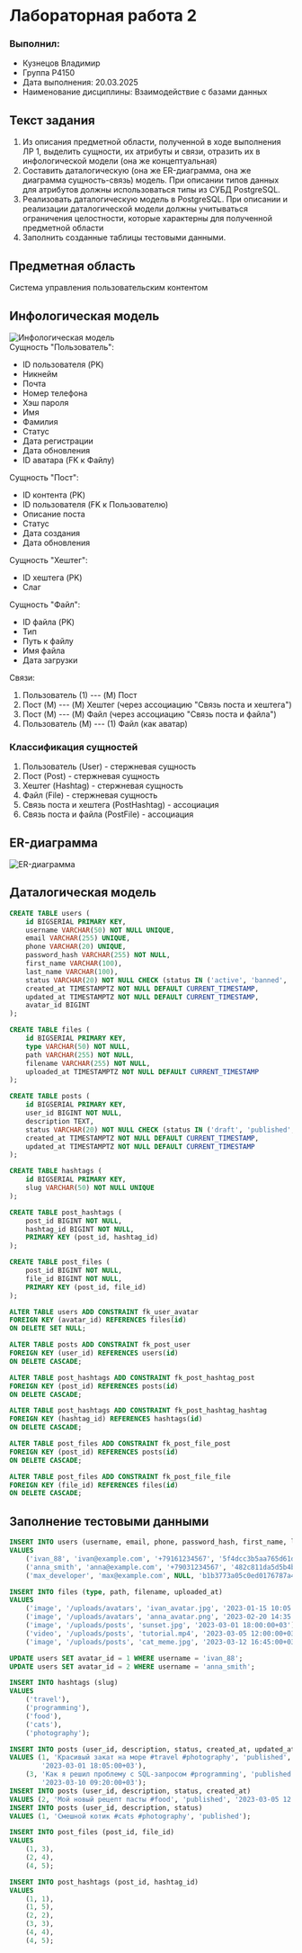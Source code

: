 # Лабораторная работа 2
### Выполнил:
* Кузнецов Владимир
* Группа P4150
* Дата выполнения: 20.03.2025
* Наименование дисциплины: Взаимодействие с базами данных

## Текст задания
1.  Из описания предметной области, полученной в ходе выполнения ЛР 1, выделить сущности, их атрибуты и связи, отразить их в инфологической модели (она же концептуальная)
2.  Составить даталогическую (она же ER-диаграмма, она же диаграмма сущность-связь) модель. При описании типов данных для атрибутов должны использоваться типы из СУБД PostgreSQL.
3.  Реализовать даталогическую модель в PostgreSQL. При описании и реализации даталогической модели должны учитываться ограничения целостности, которые характерны для полученной предметной области
4.  Заполнить созданные таблицы тестовыми данными.
## Предметная область
Система управления пользовательским контентом
## Инфологическая модель
![Инфологическая модель](ilm.png)  
Сущность "Пользователь":
- ID пользователя (PK)
- Никнейм
- Почта
- Номер телефона
- Хэш пароля
- Имя
- Фамилия
- Статус
- Дата регистрации
- Дата обновления
- ID аватара (FK к Файлу)

Сущность "Пост":
- ID контента (PK)
- ID пользователя (FK к Пользователю)
- Описание поста
- Статус
- Дата создания
- Дата обновления

Сущность "Хештег":
- ID хештега (PK)
- Слаг

Сущность "Файл":
- ID файла (PK)
- Тип
- Путь к файлу
- Имя файла
- Дата загрузки

Связи:
1. Пользователь (1) --- (M) Пост
2. Пост (M) --- (M) Хештег (через ассоциацию "Связь поста и хештега")
3. Пост (M) --- (M) Файл (через ассоциацию "Связь поста и файла")
4. Пользователь (M) --- (1) Файл (как аватар)
### Классификация сущностей
1. Пользователь (User) - стержневая сущность
2. Пост (Post) - стержневая сущность
3. Хештег (Hashtag) - стержневая сущность
4. Файл (File) - стержневая сущность
5. Связь поста и хештега (PostHashtag) - ассоциация
6. Связь поста и файла (PostFile) - ассоциация
## ER-диаграмма
![ER-диаграмма](er.png)
## Даталогическая модель
```sql
CREATE TABLE users (  
    id BIGSERIAL PRIMARY KEY,  
    username VARCHAR(50) NOT NULL UNIQUE,  
    email VARCHAR(255) UNIQUE,  
    phone VARCHAR(20) UNIQUE,  
    password_hash VARCHAR(255) NOT NULL,  
    first_name VARCHAR(100),  
    last_name VARCHAR(100),  
    status VARCHAR(20) NOT NULL CHECK (status IN ('active', 'banned', 'deleted')),  
    created_at TIMESTAMPTZ NOT NULL DEFAULT CURRENT_TIMESTAMP,  
    updated_at TIMESTAMPTZ NOT NULL DEFAULT CURRENT_TIMESTAMP,  
    avatar_id BIGINT  
);  

CREATE TABLE files (  
    id BIGSERIAL PRIMARY KEY,  
    type VARCHAR(50) NOT NULL,  
    path VARCHAR(255) NOT NULL,  
    filename VARCHAR(255) NOT NULL,  
    uploaded_at TIMESTAMPTZ NOT NULL DEFAULT CURRENT_TIMESTAMP  
);  

CREATE TABLE posts (  
    id BIGSERIAL PRIMARY KEY,  
    user_id BIGINT NOT NULL,  
    description TEXT,  
    status VARCHAR(20) NOT NULL CHECK (status IN ('draft', 'published', 'archived')),  
    created_at TIMESTAMPTZ NOT NULL DEFAULT CURRENT_TIMESTAMP,  
    updated_at TIMESTAMPTZ NOT NULL DEFAULT CURRENT_TIMESTAMP  
);  

CREATE TABLE hashtags (  
    id BIGSERIAL PRIMARY KEY,  
    slug VARCHAR(50) NOT NULL UNIQUE  
);  

CREATE TABLE post_hashtags (  
    post_id BIGINT NOT NULL,  
    hashtag_id BIGINT NOT NULL,  
    PRIMARY KEY (post_id, hashtag_id)  
);

CREATE TABLE post_files (  
    post_id BIGINT NOT NULL,  
    file_id BIGINT NOT NULL,  
    PRIMARY KEY (post_id, file_id)  
);  

ALTER TABLE users ADD CONSTRAINT fk_user_avatar  
FOREIGN KEY (avatar_id) REFERENCES files(id)  
ON DELETE SET NULL;  

ALTER TABLE posts ADD CONSTRAINT fk_post_user  
FOREIGN KEY (user_id) REFERENCES users(id)  
ON DELETE CASCADE;  

ALTER TABLE post_hashtags ADD CONSTRAINT fk_post_hashtag_post  
FOREIGN KEY (post_id) REFERENCES posts(id)  
ON DELETE CASCADE;  

ALTER TABLE post_hashtags ADD CONSTRAINT fk_post_hashtag_hashtag  
FOREIGN KEY (hashtag_id) REFERENCES hashtags(id)  
ON DELETE CASCADE;  

ALTER TABLE post_files ADD CONSTRAINT fk_post_file_post  
FOREIGN KEY (post_id) REFERENCES posts(id)  
ON DELETE CASCADE;  

ALTER TABLE post_files ADD CONSTRAINT fk_post_file_file  
FOREIGN KEY (file_id) REFERENCES files(id)  
ON DELETE CASCADE;  
```
## Заполнение тестовыми данными
```sql
INSERT INTO users (username, email, phone, password_hash, first_name, last_name, status, created_at, updated_at)  
VALUES  
    ('ivan_88', 'ivan@example.com', '+79161234567', '5f4dcc3b5aa765d61d8327deb882cf99', 'Иван', 'Петров', 'active', '2023-01-15 10:00:00+03', '2023-01-15 10:00:00+03'),  
    ('anna_smith', 'anna@example.com', '+79031234567', '482c811da5d5b4bc6d497ffa98491e38', 'Анна', 'Смирнова', 'active', '2023-02-20 14:30:00+03', '2023-02-20 14:30:00+03'),  
    ('max_developer', 'max@example.com', NULL, 'b1b3773a05c0ed0176787a4f1574ff00', 'Максим', 'Иванов', 'active', '2023-03-10 09:15:00+03', '2023-03-10 09:15:00+03');  

INSERT INTO files (type, path, filename, uploaded_at)
VALUES
    ('image', '/uploads/avatars', 'ivan_avatar.jpg', '2023-01-15 10:05:00+03'),
    ('image', '/uploads/avatars', 'anna_avatar.png', '2023-02-20 14:35:00+03'),
    ('image', '/uploads/posts', 'sunset.jpg', '2023-03-01 18:00:00+03'),
    ('video', '/uploads/posts', 'tutorial.mp4', '2023-03-05 12:00:00+03'),
    ('image', '/uploads/posts', 'cat_meme.jpg', '2023-03-12 16:45:00+03');

UPDATE users SET avatar_id = 1 WHERE username = 'ivan_88';
UPDATE users SET avatar_id = 2 WHERE username = 'anna_smith';

INSERT INTO hashtags (slug)
VALUES
    ('travel'),
    ('programming'),
    ('food'),
    ('cats'),
    ('photography');

INSERT INTO posts (user_id, description, status, created_at, updated_at)
VALUES (1, 'Красивый закат на море #travel #photography', 'published', '2023-03-01 18:05:00+03',
        '2023-03-01 18:05:00+03'),
    (3, 'Как я решил проблему с SQL-запросом #programming', 'published', '2023-03-10 09:20:00+03',
        '2023-03-10 09:20:00+03');
INSERT INTO posts (user_id, description, status, created_at)
VALUES (2, 'Мой новый рецепт пасты #food', 'published', '2023-03-05 12:10:00+03');
INSERT INTO posts (user_id, description, status)
VALUES (1, 'Смешной котик #cats #photography', 'published');

INSERT INTO post_files (post_id, file_id)
VALUES
    (1, 3),
    (2, 4),
    (4, 5);

INSERT INTO post_hashtags (post_id, hashtag_id)
VALUES
    (1, 1),
    (1, 5),
    (2, 2),
    (3, 3),
    (4, 4),
    (4, 5);
```